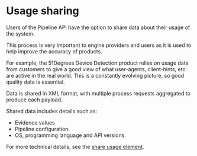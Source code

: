 # Usage sharing

Users of the Pipeline API have the option to share data about their
usage of the system.

This process is very important to engine providers and users as it is
used to help improve the accuracy of products.

For example, the 51Degrees Device Detection product relies on usage data
from customers to give a good view of what user-agents, client-hints, etc
are active in the real world. This is a constantly evolving picture, so
good quality data is essential.

Data is shared in XML format, with multiple process requests aggregated
to produce each payload.

Shared data includes details such as:

- Evidence values
- Pipeline configuration.
- OS, programming language and API versions.

For more technical details, see the
[share usage element](../pipeline-elements/usage-sharing-element.md).
